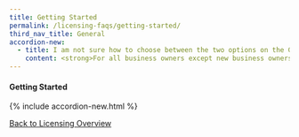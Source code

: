 ```yaml
---
title: Getting Started
permalink: /licensing-faqs/getting-started/
third_nav_title: General
accordion-new:
  - title: I am not sure how to choose between the two options on the GoBusiness Licensing homepage. Where can I get help?
    content: <strong>For all business owners except new business owners in the food services industry</strong><br><br>The right option, Self-Service feature (previously called LicenceOne) is for you, if you:<br>1.Have previously applied for licences or created application drafts on LicenceOne<br>2.Are a new business owner from any industry except food services
---
```


#### Getting Started
{% include accordion-new.html %}

[Back to Licensing Overview](/run-and-grow/licensing-overview/)

